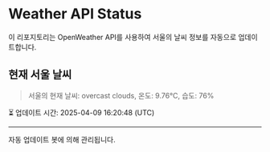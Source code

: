 
# Weather API Status

이 리포지토리는 OpenWeather API를 사용하여 서울의 날씨 정보를 자동으로 업데이트합니다.

## 현재 서울 날씨
> 서울의 현재 날씨: overcast clouds, 온도: 9.76°C, 습도: 76%

⏳ 업데이트 시간: 2025-04-09 16:20:48 (UTC)

---
자동 업데이트 봇에 의해 관리됩니다.
